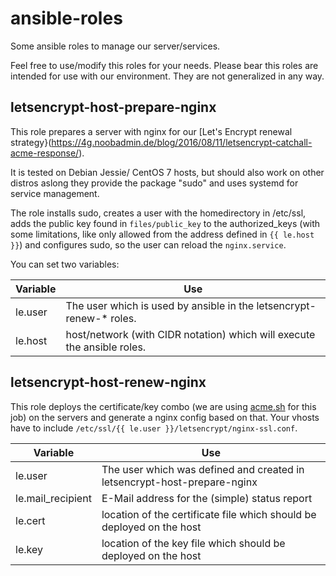 # ansible-roles
Some ansible roles to manage our server/services.

Feel free to use/modify this roles for your needs.
Please bear this roles are intended for use with our environment. They are not generalized in any way.


## letsencrypt-host-prepare-nginx
This role prepares a server with nginx for our [Let's Encrypt renewal strategy}(https://4g.noobadmin.de/blog/2016/08/11/letsencrypt-catchall-acme-response/).

It is  tested on Debian Jessie/ CentOS 7 hosts, but should also work on other distros aslong they provide the package "sudo" and uses systemd for service management.

The role installs sudo, creates a user with the homedirectory in /etc/ssl, adds the public key found in `files/public_key` to the authorized_keys (with some limitations, like only allowed from the address defined in `{{ le.host }}`) and configures sudo, so the user can reload the `nginx.service`.

You can set two variables:

| Variable   | Use   | 
|------|---|
| le.user | The user which is used by ansible in the letsencrypt-renew-* roles. |
| le.host   | host/network (with CIDR notation) which will execute the ansible roles. |
## letsencrypt-host-renew-nginx

This role deploys the certificate/key combo (we are using [acme.sh](https://github.com/Neilpang/acme.sh) for this job) on the servers and generate a nginx config based on that.
Your vhosts have to include `/etc/ssl/{{ le.user }}/letsencrypt/nginx-ssl.conf`.

| Variable   | Use   | 
|------|---|
| le.user | The user which was defined and created in letsencrypt-host-prepare-nginx |
| le.mail_recipient   | E-Mail address for the (simple) status report   |
| le.cert   | location of the certificate file which should be deployed on the host  |
| le.key   | location of the key file which should be deployed on the host  |
